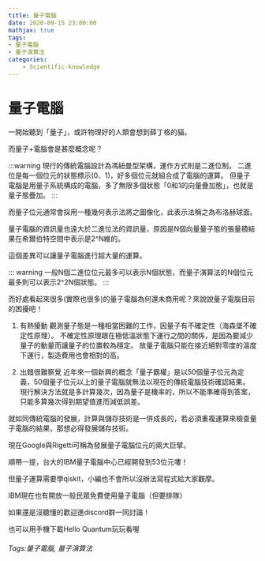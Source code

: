 ```yaml
---
title: 量子電腦
date: 2020-09-15 23:00:00
mathjax: true
tags: 
- 量子電腦
- 量子演算法
categories:
    - Scientific-knowledge
---
```


# 量子電腦

一開始聽到「量子」，或許物理好的人類會想到薛丁格的貓。

而量子+電腦會是甚麼概念呢？

:::warning
現行的傳統電腦設計為馮紐曼型架構，運作方式則是二進位制。
二進位是每一個位元的狀態標示(0、1)，好多個位元就組合成了電腦的運算。
但量子電腦是用量子系統構成的電腦，多了無限多個狀態「0和1的向量疊加態」，也就是量子態疊加。
:::


而量子位元通常會採用一種幾何表示法將之圖像化，此表示法稱之為布洛赫球面。

量子電腦的資訊量也遠大於二進位法的資訊量，原因是N個向量量子態的張量積結果在希爾伯特空間中表示是2^N維的。


這個差異可以讓量子電腦進行超大量的運算。

::: warning
一般N個二進位位元最多可以表示N個狀態，而量子演算法的N個位元最多則可以表示2^2N個狀態。
:::


而好處看起來很多(實際也很多)的量子電腦為何還未商用呢？來說說量子電腦目前的困擾吧！


1. 有熱擾動
觀測量子態是一種相當困難的工作，因量子有不確定性（海森堡不確定性原理）。
不確定性原理跟在極低溫狀態下運行之間的關係，是因為要減少量子的動量而讓量子的位置較為穩定。
故量子電腦只能在接近絕對零度的溫度下運行，製造費用也會相對的高。

2. 出錯很難察覺
近年來一個新興的概念「量子霸權」是以50個量子位元為定義，50個量子位元以上的量子電腦就無法以現在的傳統電腦技術確認結果。
現行解決方法就是多計算幾次，因為量子是機率的，所以不能準確得到答案，只能多算幾次得到期望值進而減低誤差。


就如同傳統電腦的發展，計算與儲存技術是一併成長的，若必須重複運算來檢查量子電腦的結果，那想必得發展儲存技術。

現在Google與Rigetti可稱為發展量子電腦位元的兩大巨擘。

順帶一提，台大的IBM量子電腦中心已經開發到53位元嘍！

但量子運算需要學qiskit，小編也不會所以沒辦法寫程式給大家觀摩。

IBM現在也有開放一般民眾免費使用量子電腦（但要排隊）

如果還是沒聽懂的歡迎進discord群一同討論！

也可以用手機下載Hello Quantum玩玩看喔

###### Tags:量子電腦, 量子演算法